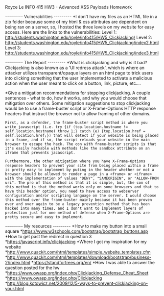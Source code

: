 Royce Le
INFO 415
HW3 - Advanced XSS Payloads Homework

--------- Vulnerabilities ---------
*I don't have my files as an HTML file in a zip folder because some of my html & css attributes are dependent on being ran on a server, so, I hosted the three levels on my website for easy access. Here are the links to the vulnerabilities:
Level 1: http://students.washington.edu/royle/info415/HW5_Clickjacking/
Level 2: http://students.washington.edu/royle/info415/HW5_Clickjacking/index2.html
Level 3: http://students.washington.edu/royle/info415/HW5_Clickjacking/index3.html

--------- The Report ---------
*What is clickjacking and why is it bad?
	Clickjacking is also known as a 'UI redress attack', which is where an attacker utilizes transparent/opaque layers on an html page to trick users into clicking something that the user implemented to activate a malicious action when the user meant to click on a button, link, picture, etc.... 

*Give a mitigation recommendations for stopping clickjacking. A couple sentences - what to do, how it works, and why you would choose that mitigation over others.
	Some mitigation suggestions to stop clickjacking would be to use a frame-buster script or X-Frame-Options HTTP response headers that instruct the browser not to allow framing of other domains.

	First, as a defender, the frame-buster script method is where you write javascript (i.e. try {if (top.location.hostname != self.location.hostname) throw 1;} catch (e) {top.location.href = self.location.href;}) that will detect if your website is being placed in a frame, and if so, the script reloads your website in the main browser to escape the hack. The con with frame-buster scripts is that it's easily hackable with methods like the sandbox attribute on an iframe that prevents jacascript. 

	Furthermore, the other mitigation where you have X-Frame-Options response headers to prevent your site from being placed within a frame is pretty easy to implement by puting in the header whether or not a browser should be allowed to render a page in a <frame> or <iframe> with the implementation of values "DENY", "SAMEORIGIN", or "ALLOW-FROM uri". The pro of this method is that it is simple, but, the con of this method is that the method works only on some browsers and that to have this header option, you need to have access to webserver configuration and/or scripting language on the server. I would choose this method over the frame-buster mainly because it has been proven over and over again to be a legacy prevention method that has been hacked into many times, and I don't want to implement layers of protection just for one method of defense when X-Frame-Options are pretty secure and easy to implement.

--------- My resources ---------
*How to make my button into a small square
	*https://www.w3schools.com/bootstrap/bootstrap_buttons.asp
*How to get past the redirect in question 3
	*https://javascript.info/clickjacking
*Where I got my inspiration for my website
	*http://www.quackit.com/html/templates/simple_website_templates.cfm
	*http://www.quackit.com/html/templates/download/bootstrap/business-2/index.html
	*https://standfortrees.org/en/
*How I was able to answer the question posted for the hw
	*https://www.owasp.org/index.php/Clickjacking_Defense_Cheat_Sheet
	*https://www.owasp.org/index.php/Clickjacking
	*http://blog.kotowicz.net/2009/12/5-ways-to-prevent-clickjacking-on-your.html
